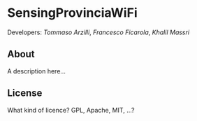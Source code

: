 SensingProvinciaWiFi
====================

Developers: *Tommaso Arzilli*, *Francesco Ficarola*, *Khalil Massri*

About
------------------
A description here...

License
------------------
What kind of licence? GPL, Apache, MIT, ...?
